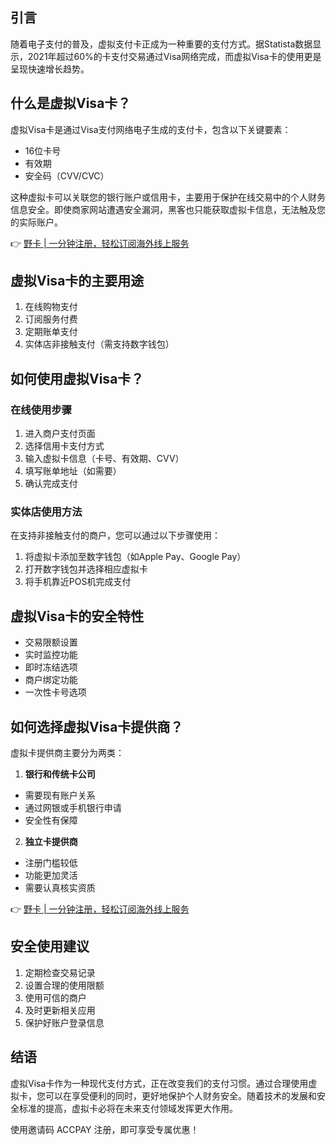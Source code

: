 ## 引言

随着电子支付的普及，虚拟支付卡正成为一种重要的支付方式。据Statista数据显示，2021年超过60%的卡支付交易通过Visa网络完成，而虚拟Visa卡的使用更是呈现快速增长趋势。

## 什么是虚拟Visa卡？

虚拟Visa卡是通过Visa支付网络电子生成的支付卡，包含以下关键要素：

- 16位卡号
- 有效期
- 安全码（CVV/CVC）

这种虚拟卡可以关联您的银行账户或信用卡，主要用于保护在线交易中的个人财务信息安全。即使商家网站遭遇安全漏洞，黑客也只能获取虚拟卡信息，无法触及您的实际账户。

👉 [野卡 | 一分钟注册，轻松订阅海外线上服务](https://bit.ly/bewildcard)

## 虚拟Visa卡的主要用途

1. 在线购物支付
2. 订阅服务付费
3. 定期账单支付
4. 实体店非接触支付（需支持数字钱包）

## 如何使用虚拟Visa卡？

### 在线使用步骤

1. 进入商户支付页面
2. 选择信用卡支付方式
3. 输入虚拟卡信息（卡号、有效期、CVV）
4. 填写账单地址（如需要）
5. 确认完成支付

### 实体店使用方法

在支持非接触支付的商户，您可以通过以下步骤使用：

1. 将虚拟卡添加至数字钱包（如Apple Pay、Google Pay）
2. 打开数字钱包并选择相应虚拟卡
3. 将手机靠近POS机完成支付

## 虚拟Visa卡的安全特性

- 交易限额设置
- 实时监控功能
- 即时冻结选项
- 商户绑定功能
- 一次性卡号选项

## 如何选择虚拟Visa卡提供商？

虚拟卡提供商主要分为两类：

1. **银行和传统卡公司**
- 需要现有账户关系
- 通过网银或手机银行申请
- 安全性有保障

2. **独立卡提供商**
- 注册门槛较低
- 功能更加灵活
- 需要认真核实资质

👉 [野卡 | 一分钟注册，轻松订阅海外线上服务](https://bit.ly/bewildcard)

## 安全使用建议

1. 定期检查交易记录
2. 设置合理的使用限额
3. 使用可信的商户
4. 及时更新相关应用
5. 保护好账户登录信息

## 结语

虚拟Visa卡作为一种现代支付方式，正在改变我们的支付习惯。通过合理使用虚拟卡，您可以在享受便利的同时，更好地保护个人财务安全。随着技术的发展和安全标准的提高，虚拟卡必将在未来支付领域发挥更大作用。

使用邀请码 ACCPAY 注册，即可享受专属优惠！